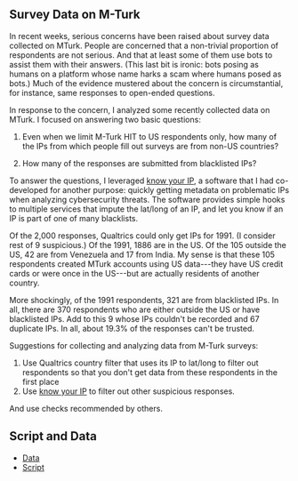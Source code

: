 ## Survey Data on M-Turk

In recent weeks, serious concerns have been raised about survey data collected on MTurk. People are concerned that a non-trivial proportion of respondents are not serious. And that at least some of them use bots to assist them with their answers. (This last bit is ironic: bots posing as humans on a platform whose name harks a scam where humans posed as bots.) Much of the evidence mustered about the concern is circumstantial, for instance, same responses to open-ended questions.

In response to the concern, I analyzed some recently collected data on MTurk. I focused on answering two basic questions: 

1. Even when we limit M-Turk HIT to US respondents only, how many of the IPs from which people fill out surveys are from non-US countries?  

2.  How many of the responses are submitted from blacklisted IPs?

To answer the questions, I leveraged [know your IP](https://github.com/themains/know_your_ip), a software that I had co-developed for another purpose: quickly getting metadata on problematic IPs when analyzing cybersecurity threats. The software provides simple hooks to multiple services that impute the lat/long of an IP, and let you know if an IP is part of one of many blacklists.

Of the 2,000 responses, Qualtrics could only get IPs for 1991. (I consider rest of 9 suspicious.) Of the 1991, 1886 are in the US. Of the 105 outside the US, 42 are from Venezuela and 17 from India. My sense is that these 105 respondents created MTurk accounts using US data---they have US credit cards or were once in the US---but are actually residents of another country. 

More shockingly, of the 1991 respondents, 321 are from blacklisted IPs. In all, there are 370 respondents who are either outside the US or have blacklisted IPs. Add to this 9 whose IPs couldn't be recorded and 67 duplicate IPs. In all, about 19.3% of the responses can't be trusted.

Suggestions for collecting and analyzing data from M-Turk surveys: 

1. Use Qualtrics country filter that uses its IP to lat/long to filter out respondents so that you don't get data from these respondents in the first place
2. Use [know your IP](https://github.com/themains/know_your_ip) to filter out other suspicious responses. 

And use checks recommended by others.

## Script and Data

* [Data](data/ip_metadata.csv)
* [Script](scripts/mturk.ipynb)

